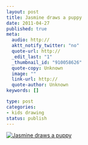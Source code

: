 ```yaml
--- 
layout: post
title: Jasmine draws a puppy
date: 2011-04-27
published: true
meta: 
  audio: http://
  aktt_notify_twitter: "no"
  quote-url: http://
  _edit_last: "1"
  _thumbnail_id: "910058626"
  quote-copy: Unknown
  image: ""
  link-url: http://
  quote-author: Unknown
keywords: []

type: post
categories: 
- kids drawing
status: publish
---
```



[![](http://media.eick.us/2011/02/2011-01-24-at-20-18-32-225x300.jpg "Jasmine draws a puppy")](http://media.eick.us/2011/02/2011-01-24-at-20-18-32.jpg)
